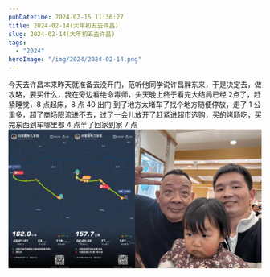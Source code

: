 ```yaml
---
pubDatetime: 2024-02-15 11:36:27
title: 2024-02-14(大年初五去许昌)
slug: 2024-02-14(大年初五去许昌)
tags:
  - "2024"
heroImage: "/img/2024/2024-02-14.png"
---
```


今天去许昌本来昨天就准备去没开门，范听他同学说许昌胖东来，于是决定去，做攻略，要买什么，我在旁边看绝命毒师，头天晚上终于看完大结局已经 2点了，赶紧睡觉，8 点起床，8 点 40 出门
到了地方太堵车了找个地方随便停放，走了 1 公里多，超了商场限流进不去，过了一会儿放开了赶紧进超市选购，买的烤肠吃，买完东西到车哪里都 4 点半了回家到家 7 点
![](../../../../public/img/2024/2024-02-14.png)
